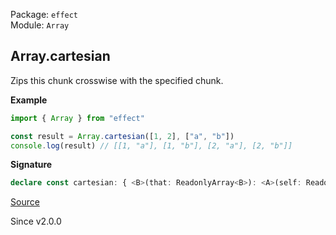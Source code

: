 Package: `effect`<br />
Module: `Array`<br />

## Array.cartesian

Zips this chunk crosswise with the specified chunk.

**Example**

```ts
import { Array } from "effect"

const result = Array.cartesian([1, 2], ["a", "b"])
console.log(result) // [[1, "a"], [1, "b"], [2, "a"], [2, "b"]]
```

**Signature**

```ts
declare const cartesian: { <B>(that: ReadonlyArray<B>): <A>(self: ReadonlyArray<A>) => Array<[A, B]>; <A, B>(self: ReadonlyArray<A>, that: ReadonlyArray<B>): Array<[A, B]>; }
```

[Source](https://github.com/Effect-TS/effect/tree/main/packages/effect/src/Array.ts#L3342)

Since v2.0.0
